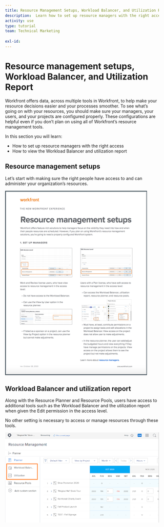 ```yaml
---
title: Resource Management Setups, Workload Balancer, and Utilization Report
description:  Learn how to set up resource managers with the right access and how to view the workload balancer and utilization report.
activity: use
type: tutorial
team: Technical Marketing

exl-id: 
---
```

# Resource management setups, Workload Balancer, and Utilization Report

Workfront offers data, across multiple tools in Workfront, to help make your resource decisions easier and your processes smoother. To see what’s going on with your resources, you should make sure your managers, your users, and your projects are configured properly. These configurations are helpful even if you don’t plan on using all of Workfront’s resource management tools.

In this section you will learn:

* How to set up resource managers with the right access
* How to view the Workload Balancer and utilization report

## Resource management setups

Let’s start with making sure the right people have access to and can administer your organization’s resources. 

<!Download the guide for step-by-step instructions.>

![Resource management setups one pager](assets/rm_setup01.png)


## Workload Balancer and utilization report

Along with the Resource Planner and Resource Pools, users have access to additional tools such as the Workload Balancer and the utilization report when given the Edit permission in the access level.

No other setting is necessary to access or manage resources through these tools.

![Workload balancer with utilization report](assets/rm_setup02.png)
